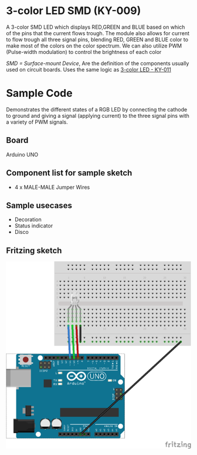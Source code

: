 # 3-color LED SMD (KY-009)
A 3-color SMD LED which displays RED,GREEN and BLUE based on which of the pins that the current flows trough.
The module also allows for current to flow trough all three signal pins, blending RED, GREEN and BLUE color to make most of the colors on the color spectrum. 
We can also utilize PWM (Pulse-width modulation) to control the brightness of each color 

*SMD = Surface-mount Device*, Are the definition of the components usually used on circuit boards. Uses the same logic as [3-color LED - KY-011](../KY-011/)

# Sample Code
Demonstrates the different states of a RGB LED by connecting the cathode to ground and giving a signal (applying current) to the three signal pins with a variety of PWM signals.

## Board
Arduino UNO

## Component list for sample sketch
* 4 x MALE-MALE Jumper Wires

## Sample usecases
* Decoration
* Status indicator
* Disco

## Fritzing sketch

<img src="KY-009.png" alt="Fritzing" />
